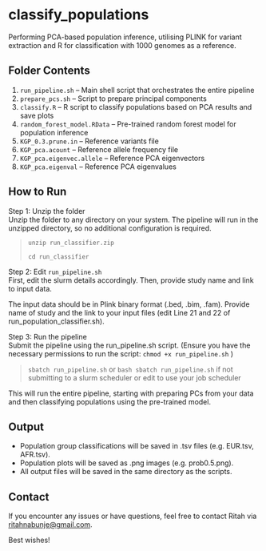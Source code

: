 # classify_populations
Performing PCA-based population inference, utilising PLINK for variant extraction and R for classification with 1000 genomes as a reference.

## Folder Contents
1. ``run_pipeline.sh`` – Main shell script that orchestrates the entire pipeline
2. ``prepare_pcs.sh`` – Script to prepare principal components
3. ``classify.R`` – R script to classify populations based on PCA results and save plots
4. ``random_forest_model.RData`` – Pre-trained random forest model for population inference
5. ``KGP_0.3.prune.in`` – Reference variants file
6. ``KGP_pca.acount`` – Reference allele frequency file
7. ``KGP_pca.eigenvec.allele`` – Reference PCA eigenvectors
8. ``KGP_pca.eigenval`` – Reference PCA eigenvalues

## How to Run
Step 1: Unzip the folder  
Unzip the folder to any directory on your system. The pipeline will run in the unzipped directory, so no additional configuration is required.  
> ``unzip run_classifier.zip``
> 
> ``cd run_classifier``

Step 2: Edit ``run_pipeline.sh``  
First, edit the slurm details accordingly. Then, provide study name and link to input data.  

The input data should be in Plink binary format (.bed, .bim, .fam). Provide name of study and the link to your input files (edit Line 21 and 22 of run_population_classifier.sh).  

Step 3: Run the pipeline  
Submit the pipeline using the run_pipeline.sh script. (Ensure you have the necessary permissions to run the script: ``chmod +x run_pipeline.sh`` )  
> ``sbatch run_pipeline.sh``
or
> ``bash sbatch run_pipeline.sh`` if not submitting to a slurm scheduler
or edit to use your job scheduler
 
This will run the entire pipeline, starting with preparing PCs from your data and then classifying populations using the pre-trained model.

## Output
- Population group classifications will be saved in .tsv files (e.g. EUR.tsv, AFR.tsv).
- Population plots will be saved as .png images (e.g. prob0.5.png).
- All output files will be saved in the same directory as the scripts.

## Contact
If you encounter any issues or have questions, feel free to contact Ritah via ritahnabunje@gmail.com. 

Best wishes!
